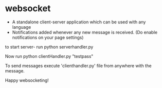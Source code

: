 # websocket
- A standalone client-server application which can be used with any language
- Notifications added whenever any new message is received. (Do enable notifications on your page settings)

to start server-
run python serverhandler.py

Now
run python clientHandler.py "testpass"

To send messages execute 'clienthandler.py' file from anywhere with the message.


Happy websocketing!
